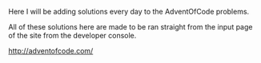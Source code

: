 Here I will be adding solutions every day to the AdventOfCode problems.

All of these solutions here are made to be ran straight from the input page of the site from the developer console.

http://adventofcode.com/

